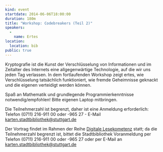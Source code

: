 ```yaml
---
kind: event
startdate: 2014-06-06T18:00:00
duration: 180m
title: "Workshop: Codebreakers (Teil 2)"
speakers:
  -
    name: Ertes
location:
  location: bib
public: true
---
```

Kryptografie ist die Kunst der Verschlüsselung von Informationen und im
Zeitalter des Internets eine allgegenwärtige Technologie, auf die wir
uns jeden Tag verlassen. In dem fortlaufenden Workshop zeigt ertes, wie
Verschlüsselung tatsächlich funktioniert, wie fremde Geheimnisse
geknackt und die eigenen verteidigt werden können.

Spaß an Mathematik und grundlegende Programmierkenntnisse
notwendig/empfohlen!
Bitte eigenen Laptop mitbringen.

Die Teilnehmerzahl ist begrenzt, daher ist eine Anmeldung erforderlich:
Telefon (0711) 216-911 00 oder -965 27 - E-Mail
karten.stadtbibliothek@stuttgart.de


Der Vortrag findet im Rahmen der Reihe [Digitale Lesekometenz](http://www1.stuttgart.de/stadtbuecherei/digitale_lesekompetenz/index.php)
statt; da die Teilnehmerzahl begrenzt ist, bittet die Stadtbibliothek
Voranmeldung per Telefon (0711) 216-911 00 oder -965 27 oder per E-Mail an
karten.stadtbibliothek@stuttgart.de

